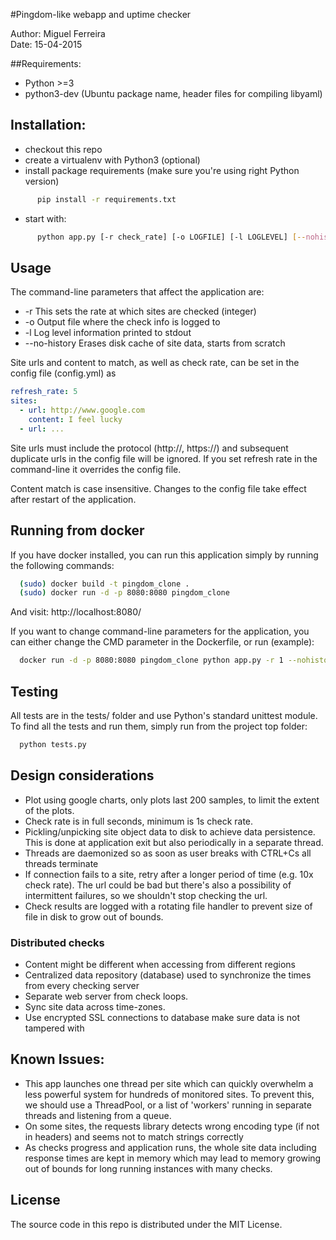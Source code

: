 #Pingdom-like webapp and uptime checker

Author: Miguel Ferreira  
Date: 15-04-2015

##Requirements:

  - Python >=3
  - python3-dev (Ubuntu package name, header files for compiling libyaml)

## Installation:

  - checkout this repo
  - create a virtualenv with Python3 (optional)
  - install package requirements (make sure you're using right Python version)
```sh
      pip install -r requirements.txt
```
  - start with:
```sh
      python app.py [-r check_rate] [-o LOGFILE] [-l LOGLEVEL] [--nohistory]
```
## Usage

The command-line parameters that affect the application are:
- -r This sets the rate at which sites are checked (integer)
- -o Output file where the check info is logged to
- -l Log level information printed to stdout
- --no-history Erases disk cache of site data, starts from scratch

Site urls and content to match, as well as check rate, can be set in the config file (config.yml) as
```yaml
refresh_rate: 5
sites:
  - url: http://www.google.com
    content: I feel lucky
  - url: ...
```
Site urls must include the protocol (http://, https://) and subsequent duplicate urls in the config file will be ignored. If you set refresh rate in the command-line it overrides the config file.

Content match is case insensitive. Changes to the config file take effect after restart of the application.

## Running from docker

If you have docker installed, you can run this application simply by running the following commands:
```sh
  (sudo) docker build -t pingdom_clone .
  (sudo) docker run -d -p 8080:8080 pingdom_clone
```
And visit:
http://localhost:8080/

If you want to change command-line parameters for the application, you can either change the CMD parameter in the Dockerfile, or run (example):
```sh
  docker run -d -p 8080:8080 pingdom_clone python app.py -r 1 --nohistory -l DEBUG
```

## Testing

All tests are in the tests/ folder and use Python's standard unittest module.
To find all the tests and run them, simply run from the project top folder:
```sh
  python tests.py
```

## Design considerations

  - Plot using google charts, only plots last 200 samples, to limit the extent of the plots.
  - Check rate is in full seconds, minimum is 1s check rate.
  - Pickling/unpicking site object data to disk to achieve data persistence. This is done at application exit but also periodically in a separate thread.
  - Threads are daemonized so as soon as user breaks with CTRL+Cs all threads terminate
  - If connection fails to a site, retry after a longer period of time (e.g. 10x check rate). The url could be bad but there's also a possibility of intermittent failures, so we shouldn't stop checking the url.
  - Check results are logged with a rotating file handler to prevent size of file in disk to grow out of bounds.

### Distributed checks

  - Content might be different when accessing from different regions
  - Centralized data repository (database) used to synchronize the times from every checking server
  - Separate web server from check loops.
  - Sync site data across time-zones.
  - Use encrypted SSL connections to database make sure data is not tampered with

## Known Issues:

  - This app launches one thread per site which can quickly overwhelm a less powerful system for hundreds of monitored sites. To prevent this, we should use a ThreadPool, or a list of 'workers' running in separate threads and listening from a queue.
  - On some sites, the requests library detects wrong encoding type (if not in headers) and seems not to match strings correctly
  - As checks progress and application runs, the whole site data including response times are kept in memory which  may lead to memory growing out of bounds for long running instances with many checks.

## License

The source code in this repo is distributed under the MIT License.
